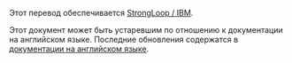 <p>Этот перевод обеспечивается <a href="http://strongloop.com">StrongLoop / IBM</a>.</p>

Этот документ может быть устаревшим по отношению к документации на английском языке. Последние обновления содержатся в <a href="/">документации на английском языке</a>.
